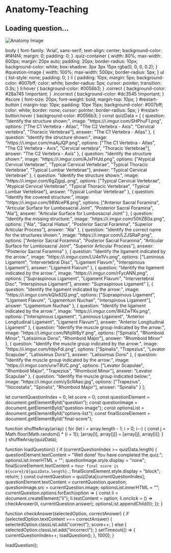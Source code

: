 # Anatomy-Teaching
<!DOCTYPE html>
<html lang="en">
<head>
    <meta charset="UTF-8">
    <meta name="viewport" content="width=device-width, initial-scale=1.0">
    <title>Spinal Anatomy Quiz</title>
    <link rel="stylesheet" href="styles.css">
</head>
<body>
    <div class="quiz-container">
        <h2 id="question">Loading question...</h2>
        <img id="question-image" src="" alt="Anatomy Image">
        <ul id="options-list"></ul>
        <h3 id="final-score" style="display: none;"></h3>
    </div>
    <script src="script.js"></script>
</body>
</html>
body {
    font-family: 'Arial', sans-serif;
    text-align: center;
    background-color: #f4f4f4;
    margin: 0;
    padding: 0;
}
.quiz-container {
    width: 80%;
    max-width: 600px;
    margin: 20px auto;
    padding: 20px;
    border-radius: 10px;
    background-color: white;
    box-shadow: 3px 3px 15px rgba(0, 0, 0, 0.2);
}
#question-image {
    width: 100%;
    max-width: 500px;
    border-radius: 5px;
}
ul {
    list-style: none;
    padding: 0;
}
li {
    padding: 10px;
    margin: 5px;
    background-color: #007bff;
    color: white;
    border-radius: 5px;
    cursor: pointer;
    transition: 0.3s;
}
li:hover {
    background-color: #0056b3;
}
.correct {
    background-color: #28a745 !important;
}
.incorrect {
    background-color: #dc3545 !important;
}
#score {
    font-size: 20px;
    font-weight: bold;
    margin-top: 10px;
}
#restart-button {
    margin-top: 10px;
    padding: 10px 15px;
    background-color: #007bff;
    color: white;
    border: none;
    cursor: pointer;
    border-radius: 5px;
}
#restart-button:hover {
    background-color: #0056b3;
}
const quizData = [
    { question: "Identify the structure shown:", image: "https://i.imgur.com/SHPhuF1.png", options: ["The C1 Vertebra - Atlas", "The C2 Vertebra - Axis", "Cervical vertebra", "Thoracic Vertebrae"], answer: "The C1 Vertebra - Atlas" },
    { question: "Identify the structure shown:", image: "https://i.imgur.com/maAjJQP.png", options: ["The C1 Vertebra - Atlas", "The C2 Vertebra - Axis", "Cervical vertebra", "Thoracic Vertebrae"], answer: "The C2 Vertebra - Axis" },
    { question: "Identify the structure shown:", image: "https://i.imgur.com/AJxFHJd.png", options: ["Atypical Cervical Vertebrae", "Typical Cervical Vertebrae", "Typical Thoracic Vertebrae", "Typical Lumbar Vertebrae"], answer: "Typical Cervical Vertebrae" },
    { question: "Identify the structure shown:", image: "https://i.imgur.com/6gZjgqL.png", options: ["Typical Cervical Vertebrae", "Atypical Cervical Vertebrae", "Typical Thoracic Vertebrae", "Typical Lumbar Vertebrae"], answer: "Typical Lumbar Vertebrae" },
    { question: "Identify the covered structure:", image: "https://i.imgur.com/98WceP8.png", options: ["Anterior Sacral Foramina", "Articular Surface for Lumbosacral Joint", "Posterior Sacral Foramina", "Ala"], answer: "Articular Surface for Lumbosacral Joint" },
    { question: "Identify the missing structure:", image: "https://i.imgur.com/50hZB0a.png", options: ["Ala", "Sacral Hiatus", "Posterior Sacral Foramina", "Superior Articular Process"], answer: "Ala" },
    { question: "Identify the correct name for the structures shown:", image: "https://i.imgur.com/LZJSRaP.png", options: ["Anterior Sacral Foramina", "Posterior Sacral Foramina", "Articular Surface for Lumbosacral Joint", "Superior Articular Process"], answer: "Posterior Sacral Foramina" },
    { question: "Identify the ligament indicated by the arrow:", image: "https://i.imgur.com/LU4e1Vv.png", options: ["Laminous Ligament", "Intervertebral Disc", "Ligament Flavum", "Interspinous Ligament"], answer: "Ligament Flavum" },
    { question: "Identify the ligament indicated by the arrow:", image: "https://i.imgur.com/rFycANN.png", options: ["Supraspinous Ligament", "Ligament Flavum", "Intervertebral Disc", "Interspinous Ligament"], answer: "Supraspinous Ligament" },
    { question: "Identify the ligament indicated by the arrow:", image: "https://i.imgur.com/kQIx82Q.png", options: ["Supraspinous Ligament", "Ligament Flavum", "Ligamentum Nuchae", "Interspinous Ligament"], answer: "Ligamentum Nuchae" },
    { question: "Identify the ligament indicated by the arrow:", image: "https://i.imgur.com/W4ZwTKv.png", options: ["Interspinous Ligament", "Laminous Ligament", "Anterior Longitudinal Ligament", "Ligament Flavum"], answer: "Anterior Longitudinal Ligament" },
    { question: "Identify the muscle group indicated by the arrow:", image: "https://i.imgur.com/NfqW8yY.png", options: ["Spinalis", "Rhomboid Minor", "Latissimus Dorsi", "Rhomboid Major"], answer: "Rhomboid Minor" },
    { question: "Identify the muscle group indicated by the arrow:", image: "https://i.imgur.com/hbjvFdi.png", options: ["Spinalis", "Trapezius", "Levator Scapulae", "Latissimus Dorsi"], answer: "Latissimus Dorsi" },
    { question: "Identify the muscle group indicated by the arrow:", image: "https://i.imgur.com/urwT8UC.png", options: ["Levator Scapulae", "Rhomboid Major", "Trapezius", "Rhomboid Minor"], answer: "Levator Scapulae" },
    { question: "Identify the muscle group indicated below:", image: "https://i.imgur.com/yScRAao.jpg", options: ["Trapezius", "Iliocostalis", "Spinalis", "Rhomboid Major"], answer: "Spinalis" }
];

let currentQuestionIndex = 0;
let score = 0;
const questionElement = document.getElementById("question");
const questionImage = document.getElementById("question-image");
const optionsList = document.getElementById("options-list");
const finalScoreElement = document.getElementById("final-score");

function shuffleArray(array) {
    for (let i = array.length - 1; i > 0; i--) {
        const j = Math.floor(Math.random() * (i + 1));
        [array[i], array[j]] = [array[j], array[i]];
    }
}
shuffleArray(quizData);

function loadQuestion() {
    if (currentQuestionIndex >= quizData.length) {
        questionElement.textContent = "Well done! You have completed the quiz.";
        optionsList.innerHTML = "";
        questionImage.style.display = "none";
        finalScoreElement.textContent = `Your final score is ${score}/${quizData.length}.`;
        finalScoreElement.style.display = "block";
        return;
    }
    const currentQuestion = quizData[currentQuestionIndex];
    questionElement.textContent = currentQuestion.question;
    questionImage.src = currentQuestion.image;
    optionsList.innerHTML = "";
    currentQuestion.options.forEach(option => {
        const li = document.createElement("li");
        li.textContent = option;
        li.onclick = () => checkAnswer(li, currentQuestion.answer);
        optionsList.appendChild(li);
    });
}

function checkAnswer(selectedOption, correctAnswer) {
    if (selectedOption.textContent === correctAnswer) {
        selectedOption.classList.add("correct");
        score++;
    } else {
        selectedOption.classList.add("incorrect");
    }
    setTimeout(() => {
        currentQuestionIndex++;
        loadQuestion();
    }, 1000);
}

loadQuestion();

